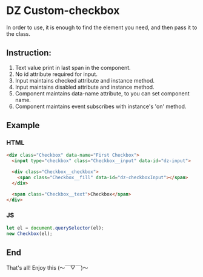 # DZ Custom-checkbox

In order to use, it is enough to find the element you need, and then pass it to the class.

## Instruction:
1. Text value print in last span in the component.
2. No id attribute required for input.
3. Input maintains checked attribute and instance method.
4. Input maintains disabled attribute and instance method.
5. Component maintains data-name attribute, to you can set component name.
6. Component maintains event subscribes with instance's 'on' method.

## Example
### HTML
```html
<div class="Checkbox" data-name="First Checkbox">
  <input type="checkbox" class="Checkbox__input" data-id="dz-input">

  <div class="Checkbox__checkbox">
    <span class="Checkbox__fill" data-id="dz-checkboxInput"></span>
  </div>

  <span class="Checkbox__text">Checkbox</span>
</div>
```
### JS
```js
let el = document.querySelector(el);
new Checkbox(el);
```

## End
That's all! Enjoy this (〜￣▽￣)〜
